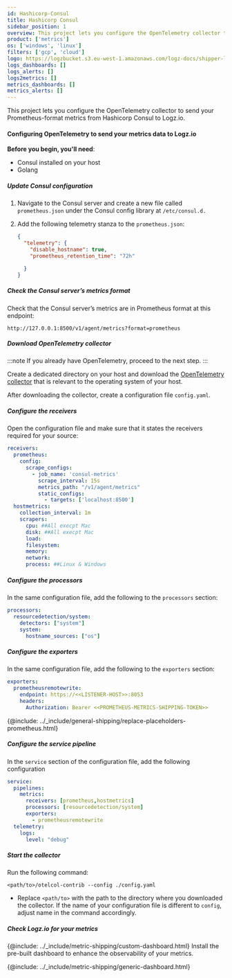 ```yaml
---
id: Hashicorp-Consul
title: Hashicorp Consul
sidebar_position: 1
overview: This project lets you configure the OpenTelemetry collector to send your Prometheus-format metrics from Hashicorp Consul to Logz.io.
product: ['metrics']
os: ['windows', 'linux']
filters: ['gcp', 'cloud']
logo: https://logzbucket.s3.eu-west-1.amazonaws.com/logz-docs/shipper-logos/aiven-logo.png
logs_dashboards: []
logs_alerts: []
logs2metrics: []
metrics_dashboards: []
metrics_alerts: []
---
```



This project lets you configure the OpenTelemetry collector to send your Prometheus-format metrics from Hashicorp Consul to Logz.io.


#### Configuring OpenTelemetry to send your metrics data to Logz.io

**Before you begin, you'll need**:

* Consul installed on your host
* Golang



##### Update Consul configuration

1. Navigate to the Consul server and create a new file called `prometheus.json` under the Consul config library at `/etc/consul.d.`

2. Add the following telemetry stanza to the `prometheus.json`:

   ```json
   {
     "telemetry": {
       "disable_hostname": true,
       "prometheus_retention_time": "72h"

     }
   }
   ```

##### Check the Consul server’s metrics format

Check that the Consul server’s metrics are in Prometheus format at this endpoint:

```
http://127.0.0.1:8500/v1/agent/metrics?format=prometheus
```


##### Download OpenTelemetry collector

:::note
If you already have OpenTelemetry, proceed to the next step.
:::


Create a dedicated directory on your host and download the [OpenTelemetry collector](https://github.com/open-telemetry/opentelemetry-collector/releases/tag/v0.60.0) that is relevant to the operating system of your host.

After downloading the collector, create a configuration file `config.yaml`.

##### Configure the receivers

Open the configuration file and make sure that it states the receivers required for your source:

```yaml
receivers:
  prometheus:
    config:
      scrape_configs:
        - job_name: 'consul-metrics'
          scrape_interval: 15s
          metrics_path: "/v1/agent/metrics"
          static_configs:
            - targets: ['localhost:8500']
  hostmetrics:
    collection_interval: 1m
    scrapers:
      cpu: ##All execpt Mac
      disk: ##All execpt Mac
      load:
      filesystem:
      memory:
      network:
      process: ##Linux & Windows
```

##### Configure the processors


In the same configuration file, add the following to the `processors` section:

```yaml
processors:
  resourcedetection/system:
    detectors: ["system"]
    system:
      hostname_sources: ["os"]
```


##### Configure the exporters

In the same configuration file, add the following to the `exporters` section:

```yaml
exporters:
  prometheusremotewrite:
    endpoint: https://<<LISTENER-HOST>>:8053
    headers:
      Authorization: Bearer <<PROMETHEUS-METRICS-SHIPPING-TOKEN>>
```

{@include: ../_include/general-shipping/replace-placeholders-prometheus.html}

##### Configure the service pipeline

In the `service` section of the configuration file, add the following configuration

```yaml
service:
  pipelines:
    metrics:
      receivers: [prometheus,hostmetrics]
      processors: [resourcedetection/system]
      exporters:
        - prometheusremotewrite
  telemetry:
    logs:
      level: "debug"
```



##### Start the collector

Run the following command:

```shell
<path/to>/otelcol-contrib --config ./config.yaml
```

* Replace `<path/to>` with the path to the directory where you downloaded the collector. If the name of your configuration file is different to `config`, adjust name in the command accordingly.

##### Check Logz.io for your metrics

{@include: ../_include/metric-shipping/custom-dashboard.html} Install the pre-built dashboard to enhance the observability of your metrics.

<!-- logzio-inject:install:grafana:dashboards ids=["4E7r0H6dqvzzCDsbhO4Yi4", "4iO9XKgTZZhzy2tU9Z84Pj", "7pbQAcavNuZXhT3ab9DxIs"] -->

{@include: ../_include/metric-shipping/generic-dashboard.html}







